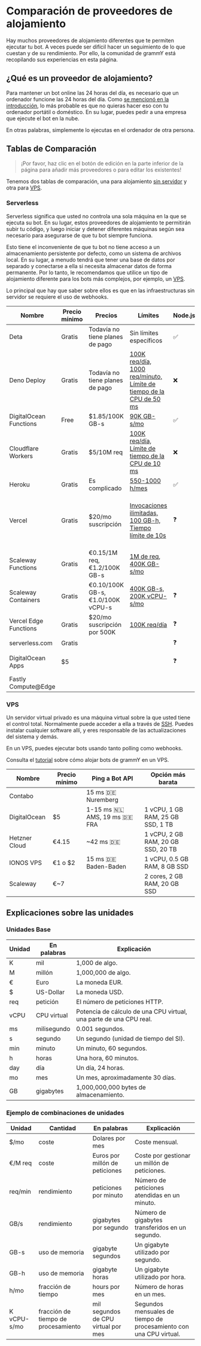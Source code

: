 # Comparación de proveedores de alojamiento

Hay muchos proveedores de alojamiento diferentes que te permiten ejecutar tu bot.
A veces puede ser difícil hacer un seguimiento de lo que cuestan y de su rendimiento.
Por ello, la comunidad de grammY está recopilando sus experiencias en esta página.

## ¿Qué es un proveedor de alojamiento?

Para mantener un bot online las 24 horas del día, es necesario que un ordenador funcione las 24 horas del día.
Como [se mencionó en la introducción](../guide/introduction.html#como-mantener-un-bot-en-funcionamiento), lo más probable es que no quieras hacer eso con tu ordenador portátil o doméstico.
En su lugar, puedes pedir a una empresa que ejecute el bot en la nube.

En otras palabras, simplemente lo ejecutas en el ordenador de otra persona.

## Tablas de Comparación

> ¡Por favor, haz clic en el botón de edición en la parte inferior de la página para añadir más proveedores o para editar los existentes!

Tenemos dos tablas de comparación, una para alojamiento [sin servidor](#serverless) y otra para [VPS](#vps).

### Serverless

Serverless significa que usted no controla una sola máquina en la que se ejecuta su bot.
En su lugar, estos proveedores de alojamiento te permitirán subir tu código, y luego iniciar y detener diferentes máquinas según sea necesario para asegurarse de que tu bot siempre funciona.

Esto tiene el inconveniente de que tu bot no tiene acceso a un almacenamiento persistente por defecto, como un sistema de archivos local.
En su lugar, a menudo tendrá que tener una base de datos por separado y conectarse a ella si necesita almacenar datos de forma permanente.
Por lo tanto, le recomendamos que utilice un tipo de alojamiento diferente para los bots más complejos, por ejemplo, un [VPS](./vps.md).

Lo principal que hay que saber sobre ellos es que en las infraestructuras sin servidor se requiere el uso de webhooks.

| Nombre                 | Precio mínimo | Precios                           | Límites                                                                                                               | Node.js | Deno                        | Web | Notas                                           |
| ---------------------- | ------------- | --------------------------------- | --------------------------------------------------------------------------------------------------------------------- | ------- | --------------------------- | --- | ----------------------------------------------- |
| Deta                   | Gratis        | Todavía no tiene planes de pago   | Sin límites específicos                                                                                               | ✅       | ❓                           | ❓   |                                                 |
| Deno Deploy            | Gratis        | Todavía no tiene planes de pago   | [100K req/día, 1000 req/minuto, Límite de tiempo de la CPU de 50 ms](https://deno.com/deploy/docs/pricing-and-limits) | ❌       | ✅                           | ❌   |                                                 |
| DigitalOcean Functions | Free          | $1.85/100K GB-s                   | [90K GB-s/mo](https://docs.digitalocean.com/products/functions/details/pricing/)                                      | ✅       | ❌                           | ❓   |                                                 |
| Cloudflare Workers     | Gratis        | $5/10M req                        | [100K req/día, Límite de tiempo de la CPU de 10 ms](https://workers.cloudflare.com/)                                  | ❌       | [✅](https://denoflare.dev/) | ✅   |                                                 |
| Heroku                 | Gratis        | Es complicado                     | [550-1000 h/mes](https://www.heroku.com/pricing)                                                                      | ✅       | ❓                           | ❓   |                                                 |
| Vercel                 | Gratis        | $20/mo suscripción                | [Invocaciones ilimitadas, 100 GB-h, Tiempo límite de 10s](https://vercel.com/pricing)                                 | ❓       | ❓                           | ❓   | ¿No está pensado para los que no son de la web? |
| Scaleway Functions     | Gratis        | €0.15/1M req, €1.2/100K GB-s      | [1M de req, 400K GB-s/mo](https://www.scaleway.com/en/pricing/#serverless-functions)                                  |         | ❓                           | ❓   |                                                 |
| Scaleway Containers    | Gratis        | €0.10/100K GB-s, €1.0/100K vCPU-s | [400K GB-s, 200K vCPU-s/mo](https://www.scaleway.com/en/pricing/#serverless-containers)                               | ❓       | ❓                           | ❓   |                                                 |
| Vercel Edge Functions  | Gratis        | $20/mo suscripción por 500K       | [100K req/día](https://vercel.com/pricing)                                                                            | ❓       | ❓                           | ❓   |                                                 |
| serverless.com         | Gratis        |                                   |                                                                                                                       | ❓       | ❓                           | ❓   |                                                 |
| DigitalOcean Apps      | $5            |                                   |                                                                                                                       | ❓       | ❓                           | ❓   | No se ha probado                                |
| Fastly Compute@Edge    |               |                                   |                                                                                                                       |         |                             |     |                                                 |

### VPS

Un servidor virtual privado es una máquina virtual sobre la que usted tiene el control total.
Normalmente puede acceder a ella a través de [SSH](https://en.wikipedia.org/wiki/Secure_Shell).
Puedes instalar cualquier software allí, y eres responsable de las actualizaciones del sistema y demás.

En un VPS, puedes ejecutar bots usando tanto polling como webhooks.

Consulta el [tutorial](./vps.md) sobre cómo alojar bots de grammY en un VPS.

| Nombre        | Precio mínimo | Ping a Bot API                            | Opción más barata                  |
| ------------- | ------------- | ----------------------------------------- | ---------------------------------- |
| Contabo       |               | 15 ms :de: Nuremberg                      |                                    |
| DigitalOcean  | $5            | 1-15 ms :netherlands: AMS, 19 ms :de: FRA | 1 vCPU, 1 GB RAM, 25 GB SSD, 1 TB  |
| Hetzner Cloud | €4.15         | ~42 ms :de:                               | 1 vCPU, 2 GB RAM, 20 GB SSD, 20 TB |
| IONOS VPS     | €1 o $2       | 15 ms :de: Baden-Baden                    | 1 vCPU, 0.5 GB RAM, 8 GB SSD       |
| Scaleway      | €~7           |                                           | 2 cores, 2 GB RAM, 20 GB SSD       |

## Explicaciones sobre las unidades

### Unidades Base

| Unidad | En palabras | Explicación                                                        |
| ------ | ----------- | ------------------------------------------------------------------ |
| K      | mil         | 1,000 de algo.                                                     |
| M      | millón      | 1,000,000 de algo.                                                 |
| €      | Euro        | La moneda EUR.                                                     |
| $      | US-Dollar   | La moneda USD.                                                     |
| req    | petición    | El número de peticiones HTTP.                                      |
| vCPU   | CPU virtual | Potencia de cálculo de una CPU virtual, una parte de una CPU real. |
| ms     | milisegundo | 0.001 segundos.                                                    |
| s      | segundo     | Un segundo (unidad de tiempo del SI).                              |
| min    | minuto      | Un minuto, 60 segundos.                                            |
| h      | horas       | Una hora, 60 minutos.                                              |
| day    | día         | Un día, 24 horas.                                                  |
| mo     | mes         | Un mes, aproximadamente 30 días.                                   |
| GB     | gigabytes   | 1,000,000,000 bytes de almacenamiento.                             |

### Ejemplo de combinaciones de unidades

| Unidad      | Cantidad                            | En palabras                         | Explicación                                                        |
| ----------- | ----------------------------------- | ----------------------------------- | ------------------------------------------------------------------ |
| $/mo        | coste                               | Dolares por mes                     | Coste mensual.                                                     |
| €/M req     | coste                               | Euros por millón de peticiones      | Coste por gestionar un millón de peticiones.                       |
| req/min     | rendimiento                         | peticiones por minuto               | Número de peticiones atendidas en un minuto.                       |
| GB/s        | rendimiento                         | gigabytes por segundo               | Número de gigabytes transferidos en un segundo.                    |
| GB-s        | uso de memoria                      | gigabyte segundos                   | Un gigabyte utilizado por segundo.                                 |
| GB-h        | uso de memoria                      | gigabyte horas                      | Un gigabyte utilizado por hora.                                    |
| h/mo        | fracción de tiempo                  | hours por mes                       | Número de horas en un mes.                                         |
| K vCPU-s/mo | fracción de tiempo de procesamiento | mil segundos de CPU virtual por mes | Segundos mensuales de tiempo de procesamiento con una CPU virtual. |
